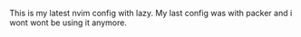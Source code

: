 This is my latest nvim config with lazy.
My last config was with packer and i wont wont be using it anymore.

